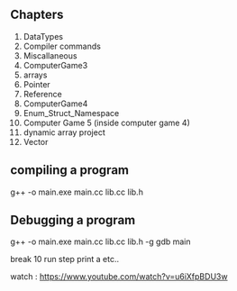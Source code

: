 ## Chapters

1) DataTypes
2) Compiler commands
3) Miscallaneous
4) ComputerGame3
5) arrays
6) Pointer
7) Reference
8) ComputerGame4
9) Enum_Struct_Namespace
10) Computer Game 5 (inside computer game 4)
11) dynamic array project
12) Vector




compiling a program
----------------------

g++ -o main.exe main.cc lib.cc lib.h


Debugging a program
---------------------
g++ -o main.exe main.cc lib.cc lib.h -g
gdb main

break 10
run
step
print a
etc..

watch : https://www.youtube.com/watch?v=u6iXfpBDU3w
